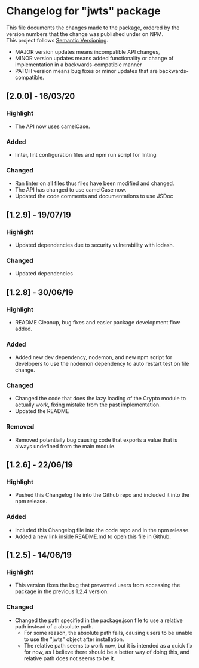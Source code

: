 # Changelog for "jwts" package
This file documents the changes made to the package, ordered by the version numbers that the change was published under on NPM.  
This project follows [Semantic Versioning](https://semver.org/).  
- MAJOR version updates means incompatible API changes,
- MINOR version updates means added functionality or change of implementation in a backwards-compatible manner
- PATCH version means bug fixes or minor updates that are backwards-compatible.

## [2.0.0] - 16/03/20
### Highlight
- The API now uses camelCase.
### Added
- linter, lint configuration files and npm run script for linting
### Changed
- Ran linter on all files thus files have been modified and changed.
- The API has changed to use camelCase now.
- Updated the code comments and documentations to use JSDoc

## [1.2.9] - 19/07/19
### Highlight
- Updated dependencies due to security vulnerability with lodash.
### Changed
- Updated dependencies


## [1.2.8] - 30/06/19
### Highlight
- README Cleanup, bug fixes and easier package development flow added.
### Added
- Added new dev dependency, nodemon, and new npm script for developers to use the nodemon dependency to auto restart test on file change.
### Changed
- Changed the code that does the lazy loading of the Crypto module to actually work, fixing mistake from the past implementation.
- Updated the README
### Removed
- Removed potentially bug causing code that exports a value that is always undefined from the main module.


## [1.2.6] - 22/06/19
### Highlight
- Pushed this Changelog file into the Github repo and included it into the npm release.
### Added
- Included this Changelog file into the code repo and in the npm release.
- Added a new link inside README.md to open this file in Github.


## [1.2.5] - 14/06/19
### Highlight
- This version fixes the bug that prevented users from accessing the package in the previous 1.2.4 version.
### Changed
- Changed the path specified in the package.json file to use a relative path instead of a absolute path.
    - For some reason, the absolute path fails, causing users to be unable to use the "jwts" object after installation.
    - The relative path seems to work now, but it is intended as a quick fix for now, as I believe there should be a better way of doing this, and relative path does not seems to be it.